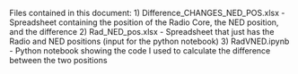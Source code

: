 Files contained in this document:
    1) Difference_CHANGES_NED_POS.xlsx - Spreadsheet containing the position of the Radio Core, the NED position, and the difference
    2) Rad_NED_pos.xlsx - Spreadsheet that just has the Radio and NED positions (input for the python notebook)
    3) RadVNED.ipynb - Python notebook showing the code I used to calculate the difference between the two positions
